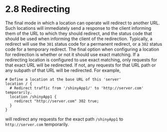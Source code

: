 # 2.8 Redirecting

The final mode in which a location can operate will redirect to another URL. Such locations will immediately send a response to the client informing them of the URL to which they should redirect, and the status code that should be used when informing the client of the redirection. Typically, a redirect will use the `301` status code for a permanent redirect, or a `302` status code for a temporary redirect. The final option when configuring a location for redirection is whether or not it should use exact matching. If a redirecting location is configured to use exact matching, only requests for that exact URL will be redirected. If not, any requests for that URL path or any subpath of that URL will be redirected. For example,

```text
# Define a location at the base URL of this 'server'
location / {
  # Redirect traffic from '/shinyApp1/' to 'http://server.com' temporarily.
  location /shinyApp1 {
    redirect "http://server.com" 302 true;
  }
}
```

will redirect any requests for the exact path `/shinyApp1` to `http://server.com` temporarily.

